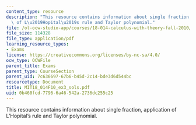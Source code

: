 ```yaml
---
content_type: resource
description: "This resource contains information about single fraction, application\
  \ of L\u2019Hopital\u2019s rule and Taylor polynomial."
file: /ol-ocw-studio-app/courses/18-014-calculus-with-theory-fall-2010/0b460fcd77966a46542a2736dc255c25_MIT18_014F10_ex3_sols.pdf
file_size: 114328
file_type: application/pdf
learning_resource_types:
- Exams
license: https://creativecommons.org/licenses/by-nc-sa/4.0/
ocw_type: OCWFile
parent_title: Exams
parent_type: CourseSection
parent_uid: 7c636697-67b6-b45d-2c14-bde3d6d544bc
resourcetype: Document
title: MIT18_014F10_ex3_sols.pdf
uid: 0b460fcd-7796-6a46-542a-2736dc255c25
---
```

This resource contains information about single fraction, application of L’Hopital’s rule and Taylor polynomial.